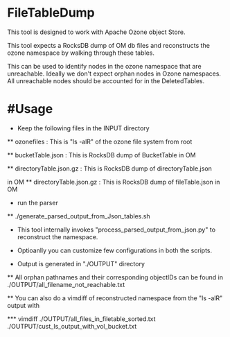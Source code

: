 # FileTableDump

This tool is designed to work with Apache Ozone object Store.

This tool expects a RocksDB dump of OM db files and reconstructs the
ozone namespace by walking through these tables.

This can be used to identify nodes in the ozone namespace that are unreachable.
Ideally we don't expect orphan nodes in Ozone namespaces. All unreachable nodes
should be accounted for in the DeletedTables.


#Usage
======

* Keep the following files in the INPUT directory

** ozonefiles : This is "ls -alR" of the ozone file system from root

** bucketTable.json : This is RocksDB dump of BucketTable in OM

** directoryTable.json.gz : This is RocksDB dump of directoryTable.json

in OM
** directoryTable.json.gz : This is RocksDB dump of fileTable.json in OM


* run the parser

** ./generate_parsed_output_from_Json_tables.sh

* This tool internally invokes "process_parsed_output_from_json.py" to
   reconstruct the namespace.

* Optioanlly you can customize few configurations in both the scripts.

* Output is generated in "./OUTPUT" directory

** All orphan pathnames and their corresponding objectIDs can be found in ./OUTPUT/all_filename_not_reachable.txt

** You can also do a vimdiff of reconstructed namespace from the "ls -alR" output with

*** vimdiff ./OUTPUT/all_files_in_filetable_sorted.txt ./OUTPUT/cust_ls_output_with_vol_bucket.txt  

